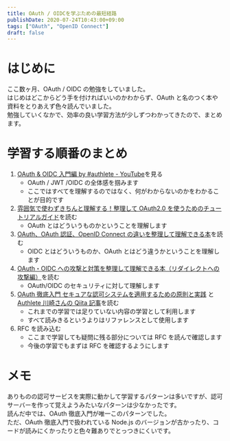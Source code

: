 ```yaml
---
title: OAuth / OIDCを学ぶための最短経路
publishDate: 2020-07-24T10:43:00+09:00
tags: ["OAuth", "OpenID Connect"]
draft: false
---
```


# はじめに

ここ数ヶ月、OAuth / OIDC の勉強をしていました。  
はじめはどこからどう手を付ければいいのかわからず、OAuth と名のつく本や資料をとりあえず色々読んでいました。  
勉強していくなかで、効率の良い学習方法が少しずつわかってきたので、まとめます。

# 学習する順番のまとめ

1. [OAuth & OIDC 入門編 by #authlete - YouTube](https://www.youtube.com/watch?v=PKPj_MmLq5E)を見る
   - OAuth / JWT /OIDC の全体感を掴みます
   - ここではすべてを理解するのではなく、何がわからないのかをわかることが目的です
2. [雰囲気で使わずきちんと理解する！整理して OAuth2.0 を使うためのチュートリアルガイド](https://www.amazon.co.jp/dp/B07XT8H2YG)を読む
   - OAuth とはどういうものかということを理解します
3. [OAuth、OAuth 認証、OpenID Connect の違いを整理して理解できる本](https://authya.booth.pm/items/1550861)を読む
   - OIDC とはどういうものか、OAuth とはどう違うかということを理解します
4. [OAuth・OIDC への攻撃と対策を整理して理解できる本（リダイレクトへの攻撃編）](https://authya.booth.pm/items/1877818)を読む
   - OAuth/OIDC のセキュリティに対して理解します
5. [OAuth 徹底入門 セキュアな認可システムを適用するための原則と実践](https://www.amazon.co.jp/dp/B07L5M7DXS) と[Authlete 川崎さんの Qiita 記事](https://qiita.com/TakahikoKawasaki)を読む
   - これまでの学習では足りていない内容の学習として利用します
   - すべて読みきるというよりはリファレンスとして使用します
6. RFC を読み込む
   - ここまで学習しても疑問に残る部分については RFC を読んで確認します
   - 今後の学習でもまずは RFC を確認するようにします

# メモ

ありものの認可サービスを実際に動かして学習するパターンは多いですが、認可サーバーを作って覚えようみたいなパターンは少なかったです。  
読んだ中では、OAuth 徹底入門が唯一このパターンでした。  
ただ、OAuth 徹底入門で扱われている Node.js のバージョンが古かったり、コードが読みにくかったりと色々難ありでとっつきにくいです。
